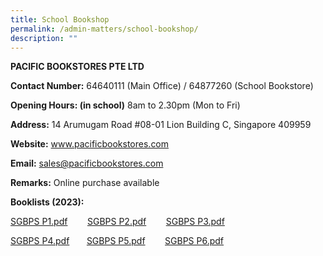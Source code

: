 ```yaml
---
title: School Bookshop
permalink: /admin-matters/school-bookshop/
description: ""
---
```

**PACIFIC BOOKSTORES PTE LTD**

**Contact Number:**  64640111 (Main Office) / 64877260 (School Bookstore) 

 **Opening Hours: (in school)**
 8am to 2.30pm (Mon to Fri)  

**Address:** 14 Arumugam Road #08-01 Lion Building C, Singapore 409959  

**Website:** www.pacificbookstores.com

**Email:** sales@pacificbookstores.com 

**Remarks:**  Online purchase available

**Booklists (2023):**

[SGBPS P1.pdf](https://drive.google.com/file/d/17VUxNGgvnunVb3sllDh4IUy3eoQ9aA24/view?usp=sharing)        [SGBPS P2.pdf](https://drive.google.com/file/d/16g19MxVNi_vQW6fzRPXuFXLTeewtrZkz/view?usp=sharing)        [SGBPS P3.pdf](https://drive.google.com/file/d/1R1-vO_i0T8RrActyAbz047FHzOdH2z66/view?usp=sharing)

[SGBPS P4.pdf](https://drive.google.com/file/d/1DXKzJTv1MRJndUXYtDk7L78sEh8s_fZ1/view?usp=sharing)       [SGBPS P5.pdf](https://drive.google.com/file/d/16_9R4Sqt-LO4vIwi9xl3UqNTuA3hiY-A/view?usp=sharing)        [SGBPS P6.pdf](https://drive.google.com/file/d/15BYjrDpSRl70AiLU4ZWmRNQ9XH13H5dS/view?usp=sharing)